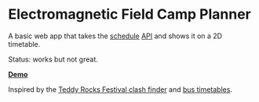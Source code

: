 # Electromagnetic Field Camp Planner

A basic web app that takes the [schedule](https://www.emfcamp.org/schedule/2024)
[API](https://developer.emfcamp.org/schedule/) and shows it on a 2D timetable.

Status: works but not great.

**[Demo](https://664a7ec70d17a817905c2eca--resilient-vacherin-f42795.netlify.app/)**

Inspired by the
[Teddy Rocks Festival clash finder](https://teddyrocks.co.uk/lineup/clashfinder)
and [bus timetables](https://www.morebus.co.uk/services/WDBC/m2).
